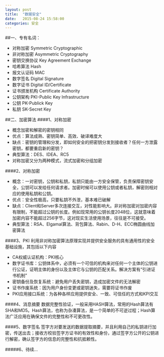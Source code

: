 ```yaml
---
layout: post
title:  "数据安全"
date:   2015-08-24 15:58:00
categories: 安全
---
```

##一、专有名词：
*	对称加密     Symmetric Cryptographic	
*	非对称加密     Asymmetric Cryptography
*	密钥交换协议     Key Agreement Exchange
*	哈希算法     Hash
*	报文认证码     MAC
*	数字签名     Digital Signature
*	数字证书     Digital ID/Certificate
*	证书颁发机构     Certificate Authority
*	公钥架构     PKI-Public Key Infrastructure
*	公钥     PK-Publick Key
*	私钥     SK-Secret Key

##二、加密算法
####1、对称加密
*	概念加密和解密的密钥相同
*	优点：算法成熟、密钥简单、高效、破译难度大
*	缺点：密钥的管理和分发，即如何安全的把密钥分发到接收者？任何一方泄露密钥，都要重启新的密钥？
*	典型算法：DES、IDEA、RC5
*	对称加密又分为两种模式，流式加密和分组加密

####2、对称加密
*	概念：一对密钥，公钥和私钥，私钥只能由一方安全保管，负责保障密钥安全，公钥可以发给任何请求者。加密时候可以使用公钥或者私钥，解密则相对应的使用私钥和公钥。
*	优点：安全性极高，只要私钥不外泄，基本难已破解
*	缺点：Client和Server多次连接交互，对性能影响大。非对称加密对加密内容有限制，不能超过公钥的长度。例如现常用的公钥长度2048位，这就意味着加密内容不能超过256字节，这对现实生活使用场景，往往是不可接受。
*	典型算法：RSA、Elgamal算法、背包算法、Rabin、D-H、ECC椭圆曲线加密算法

####3、PKI
利用非对称加密算法原理实现并提供安全服务的具有通用性的安全基础设施，其包括以下内容

*	CA权威认证机构：PKI核心
*	数字证书库：公钥体系中，必须有一个可信的机构来对任何一个主体的公钥进行公证，证明主体的身份以及主体它与公钥的匹配关系。解决方案有“引进证书机制”
*	密钥备份及恢复系统：避免用户丢失密钥，造成加密文件的无法解密
*	证书作废系统：因为用户身份变更或密钥迷失，需要将证书作废
*	PKI应用接口系统：为各种各样应用提供安全、一致、可信任的方式和KPI交互

####4、消息摘要
数据完整性验证，一般采用HASH算法，常用的Hash算法有SHA和MD5。Hash算法，也称为杂凑算法，是一个简单的不可逆过程；Hash算法广泛应用在确保文件的完整性和不可更改性。

####5、数字签名
签字方对要发送的数据提取摘要，并且利用自己的私钥进行加密，传送出去；接收方校验签字方证书的有效性和身份，通过签字方公开的公钥进行解密，确认签字方的信息的完整性和抗抵赖性。

#####6、待续...
